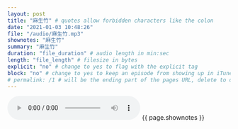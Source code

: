 ```yaml
---
layout: post
title: "麻生竹" # quotes allow forbidden characters like the colon
date: "2021-01-03 10:48:26"
file: "/audio/麻生竹.mp3"
shownotes: "麻生竹"
summary: "麻生竹"
duration: "file_duration" # audio length in min:sec
length: "file_length" # filesize in bytes
explicit: "no" # change to yes to flag with the explicit tag
block: "no" # change to yes to keep an episode from showing up in iTunes
# permalink: /1 # will be the ending part of the pages URL, delete to default to the title
---
```


<audio controls>
<source src="{{site.url}}{{site.baseurl}}{{ page.file }}" type="audio/x-mp3">
Your browser does not support the audio element.
</audio>
{{ page.shownotes }}
